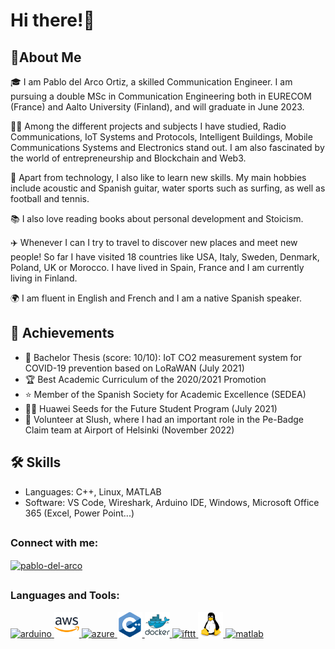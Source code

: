 <h1>Hi there!👋</h1>
<h2>🚀About Me</h2>

🎓 I am Pablo del Arco Ortiz, a skilled Communication Engineer. I am pursuing a double MSc in Communication Engineering both in EURECOM (France) and Aalto University (Finland), and will graduate in June 2023.

👨‍💻 Among the different projects and subjects I have studied, Radio Communications, IoT Systems and Protocols, Intelligent Buildings, Mobile Communications Systems and Electronics stand out. I am also fascinated by the world of entrepreneurship and Blockchain and Web3.

🎸 Apart from technology, I also like to learn new skills. My main hobbies include acoustic and Spanish guitar, water sports such as surfing, as well as football and tennis.

📚 I also love reading books about personal development and Stoicism.

✈️ Whenever I can I try to travel to discover new places and meet new people! So far I have visited 18 countries like USA, Italy, Sweden, Denmark, Poland, UK or Morocco. I have lived in Spain, France and I am currently living in Finland.

🌍 I am fluent in English and French and I am a native Spanish speaker.





<h2>🏅 Achievements</h2>

- 📝 Bachelor Thesis (score: 10/10): IoT CO2 measurement system for COVID-19 prevention based on LoRaWAN (July 2021)
- 🏆 Best Academic Curriculum of the 2020/2021 Promotion
- ⭐ Member of the Spanish Society for Academic Excellence (SEDEA)
- 👨‍🎓 Huawei Seeds for the Future Student Program (July 2021)
- 🤝 Volunteer at Slush, where I had an important role in the Pe-Badge Claim team at Airport of Helsinki (November 2022)


<h2>🛠️ Skills</h2>

- Languages: C++, Linux, MATLAB
- Software: VS Code, Wireshark, Arduino IDE, Windows, Microsoft Office 365 (Excel, Power Point...)

<h2></h2>
<h3 align="left">Connect with me:</h3>
<p align="left">
<a href="https://linkedin.com/in/pablo-del-arco" target="blank"><img align="center" src="https://raw.githubusercontent.com/rahuldkjain/github-profile-readme-generator/master/src/images/icons/Social/linked-in-alt.svg" alt="pablo-del-arco" height="30" width="40" /></a>
</p>
<h2></h2>
<h3 align="left">Languages and Tools:</h3>
<p align="left"> <a href="https://www.arduino.cc/" target="_blank" rel="noreferrer"> <img src="https://cdn.worldvectorlogo.com/logos/arduino-1.svg" alt="arduino" width="40" height="40"/> </a> <a href="https://aws.amazon.com" target="_blank" rel="noreferrer"> <img src="https://raw.githubusercontent.com/devicons/devicon/master/icons/amazonwebservices/amazonwebservices-original-wordmark.svg" alt="aws" width="40" height="40"/> </a> <a href="https://azure.microsoft.com/en-in/" target="_blank" rel="noreferrer"> <img src="https://www.vectorlogo.zone/logos/microsoft_azure/microsoft_azure-icon.svg" alt="azure" width="40" height="40"/> </a> <a href="https://www.w3schools.com/cpp/" target="_blank" rel="noreferrer"> <img src="https://raw.githubusercontent.com/devicons/devicon/master/icons/cplusplus/cplusplus-original.svg" alt="cplusplus" width="40" height="40"/> </a> <a href="https://www.docker.com/" target="_blank" rel="noreferrer"> <img src="https://raw.githubusercontent.com/devicons/devicon/master/icons/docker/docker-original-wordmark.svg" alt="docker" width="40" height="40"/> </a> <a href="https://ifttt.com/" target="_blank" rel="noreferrer"> <img src="https://www.vectorlogo.zone/logos/ifttt/ifttt-ar21.svg" alt="ifttt" width="40" height="40"/> </a> <a href="https://www.linux.org/" target="_blank" rel="noreferrer"> <img src="https://raw.githubusercontent.com/devicons/devicon/master/icons/linux/linux-original.svg" alt="linux" width="40" height="40"/> </a> <a href="https://www.mathworks.com/" target="_blank" rel="noreferrer"> <img src="https://upload.wikimedia.org/wikipedia/commons/2/21/Matlab_Logo.png" alt="matlab" width="40" height="40"/> </a> </p>
